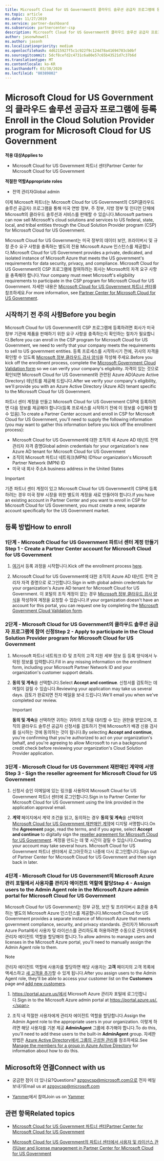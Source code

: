 ```yaml
---
title: Microsoft Cloud for US Government의 클라우드 솔루션 공급자 프로그램에 등록 | Microsoft Cloud for US Government 파트너 센터
ms.topic: article
ms.date: 11/27/2019
ms.service: partner-dashboard
ms.subservice: partnercenter-csp
description: Microsoft Cloud for US Government의 클라우드 솔루션 공급자 프로그램에 등록하기 전에 CSP 프로그램 요구 사항에 대해 자세히 알아보세요.
author: jasonwhowell
ms.author: jasonh
ms.localizationpriority: medium
ms.openlocfilehash: 4d6215927f5c1c922f9c124d78a41694703cb0bf
ms.sourcegitcommit: 5dcf8cefd2c4731c6a80e57c65b43521d7c37b6d
ms.translationtype: MT
ms.contentlocale: ko-KR
ms.lasthandoff: 03/30/2020
ms.locfileid: "80389802"
---
```

# <a name="enroll-in-the-cloud-solution-provider-program-for-microsoft-cloud-for-us-government"></a><span data-ttu-id="4519d-103">Microsoft Cloud for US Government의 클라우드 솔루션 공급자 프로그램에 등록</span><span class="sxs-lookup"><span data-stu-id="4519d-103">Enroll in the Cloud Solution Provider program for Microsoft Cloud for US Government</span></span>

<span data-ttu-id="4519d-104">**적용 대상**</span><span class="sxs-lookup"><span data-stu-id="4519d-104">**Applies to**</span></span>

- <span data-ttu-id="4519d-105">Microsoft Cloud for US Government 파트너 센터</span><span class="sxs-lookup"><span data-stu-id="4519d-105">Partner Center for Microsoft Cloud for US Government</span></span>

<span data-ttu-id="4519d-106">**적절한 역할**</span><span class="sxs-lookup"><span data-stu-id="4519d-106">**Appropriate roles**</span></span>

- <span data-ttu-id="4519d-107">전역 관리자</span><span class="sxs-lookup"><span data-stu-id="4519d-107">Global admin</span></span>

<span data-ttu-id="4519d-108">이제 Microsoft 파트너는 Microsoft Cloud for US Government의 CSP(클라우드 솔루션 공급자) 프로그램을 통해 미국 연방 정부, 주 정부, 지방 정부 및 인디언 단체에 Microsoft의 클라우드 솔루션과 서비스를 판매할 수 있습니다.</span><span class="sxs-lookup"><span data-stu-id="4519d-108">Microsoft partners can now sell Microsoft's cloud solutions and services to US federal, state, local, and tribal entities through the Cloud Solution Provider program (CSP) for Microsoft Cloud for US Government.</span></span> 

<span data-ttu-id="4519d-109">Microsoft Cloud for US Government는 미국 정부의 데이터 보안, 프라이버시 및 규정 준수 요구 사항을 충족하는 별도의 전용 Microsoft Azure 인스턴스를 제공합니다.</span><span class="sxs-lookup"><span data-stu-id="4519d-109">Microsoft Cloud for US Government provides a private, dedicated, and isolated instance of Microsoft Azure that meets the US government's requirements for data security, privacy, and compliance.</span></span> <span data-ttu-id="4519d-110">Microsoft Cloud for US Government의 CSP 프로그램에 참여하려는 회사는 Microsoft의 자격 요구 사항을 충족해야 합니다.</span><span class="sxs-lookup"><span data-stu-id="4519d-110">Your company must meet Microsoft's eligibility requirements to participate in the CSP program for Microsoft Cloud for US Government.</span></span> <span data-ttu-id="4519d-111">자세한 내용은 [Microsoft Cloud for US Government 파트너 센터](partner-center-for-microsoft-us-govt-cloud.md)를 참조하세요.</span><span class="sxs-lookup"><span data-stu-id="4519d-111">For more information, see [Partner Center for Microsoft Cloud for US Government](partner-center-for-microsoft-us-govt-cloud.md).</span></span>

## <a name="before-you-begin"></a><span data-ttu-id="4519d-112">시작하기 전 주의 사항</span><span class="sxs-lookup"><span data-stu-id="4519d-112">Before you begin</span></span>

<span data-ttu-id="4519d-113">Microsoft Cloud for US Government의 CSP 프로그램에 등록하려면 회사가 미국 정부 기관에 제품을 판매하기 위한 요구 사항을 충족하는지 확인하는 절차가 필요합니다.</span><span class="sxs-lookup"><span data-stu-id="4519d-113">Before you can enroll in the CSP program for Microsoft Cloud for US Government, we need to verify that your company meets the requirements to sell to US government entities.</span></span> <span data-ttu-id="4519d-114">등록 프로세스를 시작하시기 전에, 귀사의 자격을 확인할 수 있도록 [Microsoft 정부 클라우드 검사 양식](https://azuregov.microsoft.com/csp)을 작성해 주세요.</span><span class="sxs-lookup"><span data-stu-id="4519d-114">Before you kick off the enrollment process, complete the [Microsoft Government Cloud Validation form](https://azuregov.microsoft.com/csp) so we can verify your company's eligibility.</span></span> <span data-ttu-id="4519d-115">자격이 있는 것으로 확인되면 Microsoft Cloud for US Government와 관련된 Azure AD(Azure Active Directory) 테넌트를 제공해 드립니다.</span><span class="sxs-lookup"><span data-stu-id="4519d-115">After we verify your company's eligibility, we'll provide you with an Azure Active Directory (Azure AD) tenant specific to the Microsoft Cloud for US Government.</span></span>  

<span data-ttu-id="4519d-116">파트너 센터 계정을 만들고 Microsoft Cloud for US Government CSP에 등록하려면 다음 정보를 제공해야 합니다(등록 프로세스를 시작하기 전에 이 정보를 수집해야 할 수 있음).</span><span class="sxs-lookup"><span data-stu-id="4519d-116">To create a Partner Center account and enroll in CSP for Microsoft Cloud for US Government, you'll need to supply the following information (you may want to gather this information before you kick off the enrollment process):</span></span>

-  <span data-ttu-id="4519d-117">Microsoft Cloud for US Government에 대한 조직의 새 Azure AD 테넌트 전역 관리자 자격 증명</span><span class="sxs-lookup"><span data-stu-id="4519d-117">Global admin credentials for your organization's new Azure AD tenant for Microsoft Cloud for US Government</span></span>
-  <span data-ttu-id="4519d-118">조직의 Microsoft 파트너 네트워크(MPN) ID</span><span class="sxs-lookup"><span data-stu-id="4519d-118">Your organization's Microsoft Partner Network (MPN) ID</span></span> 
-  <span data-ttu-id="4519d-119">미국 내 회사 주소</span><span class="sxs-lookup"><span data-stu-id="4519d-119">A business address in the United States</span></span>

> [!IMPORTANT]  
> <span data-ttu-id="4519d-120">기존 파트너 센터 계정이 있고 Microsoft Cloud for US Government의 CSP에 등록하려는 경우 미국 정부 시장을 위한 별도의 계정을 새로 만들어야 합니다.</span><span class="sxs-lookup"><span data-stu-id="4519d-120">If you have an existing account in Partner Center and you want to enroll in CSP for Microsoft Cloud for US Government, you must create a new, separate account specifically for the US Government market.</span></span>

## <a name="how-to-enroll"></a><span data-ttu-id="4519d-121">등록 방법</span><span class="sxs-lookup"><span data-stu-id="4519d-121">How to enroll</span></span> 

### <a name="step-1---create-a-partner-center-account-for-microsoft-cloud-for-us-government"></a><span data-ttu-id="4519d-122">1단계 - Microsoft Cloud for US Government 파트너 센터 계정 만들기</span><span class="sxs-lookup"><span data-stu-id="4519d-122">Step 1 - Create a Partner Center account for Microsoft Cloud for US Government</span></span>

1.  <span data-ttu-id="4519d-123">[여기](https://partnercenter.microsoft.com/register/resellerusgjoinnow)서 등록 과정을 시작합니다.</span><span class="sxs-lookup"><span data-stu-id="4519d-123">Kick off the enrollment process [here](https://partnercenter.microsoft.com/register/resellerusgjoinnow).</span></span> 

2.  <span data-ttu-id="4519d-124">Microsoft Cloud for US Government에 대한 조직의 Azure AD 테넌트 전역 관리자 자격 증명으로 로그인합니다.</span><span class="sxs-lookup"><span data-stu-id="4519d-124">Sign in with global admin credentials for your organization's Azure AD tenant for Microsoft Cloud for US Government.</span></span> <span data-ttu-id="4519d-125">이 포털의 조직 계정이 없는 경우 [Microsoft 정부 클라우드 검사 양식](https://azuregov.microsoft.com/csp)을 작성하여 계정을 요청할 수 있습니다.</span><span class="sxs-lookup"><span data-stu-id="4519d-125">If your organization doesn't have an account for this portal, you can request one by completing the [Microsoft Government Cloud Validation form](https://azuregov.microsoft.com/csp).</span></span>


### <a name="step-2---apply-to-participate-in-the-cloud-solution-provider-program-for-microsoft-cloud-for-us-government"></a><span data-ttu-id="4519d-126">2단계 - Microsoft Cloud for US Government의 클라우드 솔루션 공급자 프로그램에 참여 신청</span><span class="sxs-lookup"><span data-stu-id="4519d-126">Step 2 - Apply to participate in the Cloud Solution Provider program for Microsoft Cloud for US Government</span></span>

1.  <span data-ttu-id="4519d-127">Microsoft 파트너 네트워크 ID 및 조직의 고객 지원 세부 정보 등 등록 양식에서 누락된 정보를 입력합니다.</span><span class="sxs-lookup"><span data-stu-id="4519d-127">Fill in any missing information on the enrollment form, including your Microsoft Partner Network ID and your organization's customer support details.</span></span> 

2.  <span data-ttu-id="4519d-128">**동의 및 계속**을 선택합니다.</span><span class="sxs-lookup"><span data-stu-id="4519d-128">Select **Accept and continue**.</span></span> <span data-ttu-id="4519d-129">신청서를 검토하는 데 며칠이 걸릴 수 있습니다.</span><span class="sxs-lookup"><span data-stu-id="4519d-129">Reviewing your application may take us several days.</span></span> <span data-ttu-id="4519d-130">검토가 완료되면 전자 메일을 보내 드립니다.</span><span class="sxs-lookup"><span data-stu-id="4519d-130">We'll email you when we've completed our review.</span></span>

    > [!IMPORTANT]  
    > <span data-ttu-id="4519d-131">**동의 및 계속**을 선택하면 귀하는 귀하의 조직을 대리할 수 있는 권한을 받았으며, 조직의 클라우드 솔루션 공급자 신청서를 검토하기 전에 Microsoft가 배경 신용 검사를 실시하는 것에 동의하는 것이 됩니다.</span><span class="sxs-lookup"><span data-stu-id="4519d-131">By selecting **Accept and continue**, you're confirming that you're authorized to act on your organization's behalf, and you're agreeing to allow Microsoft to run a background credit check before reviewing your organization's Cloud Solution Provider application.</span></span>


### <a name="step-3---sign-the-reseller-agreement-for-microsoft-cloud-for-us-government"></a><span data-ttu-id="4519d-132">3단계 - Microsoft Cloud for US Government 재판매인 계약에 서명</span><span class="sxs-lookup"><span data-stu-id="4519d-132">Step 3 - Sign the reseller agreement for Microsoft Cloud for US Government</span></span>

1. <span data-ttu-id="4519d-133">신청서 승인 이메일에 있는 링크를 사용하여 Microsoft Cloud for US Government 파트너 센터에 로그인합니다.</span><span class="sxs-lookup"><span data-stu-id="4519d-133">Sign in to Partner Center for Microsoft Cloud for US Government using the link provided in the application approval email.</span></span> 

2. <span data-ttu-id="4519d-134">**계약** 페이지에서 계약 조건을 읽고, 동의하는 경우 **동의 및 계속**을 선택하여 [Microsoft Cloud for US Government 재판매인 계약](https://go.microsoft.com/fwlink/p/?linkid=843364)에 디지털 서명합니다.</span><span class="sxs-lookup"><span data-stu-id="4519d-134">On the **Agreement** page, read the terms, and if you agree, select **Accept and continue** to digitally sign the [reseller agreement for Microsoft Cloud for US Government](https://go.microsoft.com/fwlink/p/?linkid=843364).</span></span> <span data-ttu-id="4519d-135">계정을 만드는 데 몇 시간이 걸릴 수 있습니다.</span><span class="sxs-lookup"><span data-stu-id="4519d-135">Creating your account may take several hours.</span></span> <span data-ttu-id="4519d-136">Microsoft Cloud for US Government 파트너 센터에서 로그아웃하고 나중에 다시 로그인합니다.</span><span class="sxs-lookup"><span data-stu-id="4519d-136">Sign out of Partner Center for Microsoft Cloud for US Government and then sign back in later.</span></span>


### <a name="step-4---assign-users-to-the-admin-agent-role-in-the-microsoft-azure-admin-portal-for-microsoft-cloud-for-us-government"></a><span data-ttu-id="4519d-137">4단계 - Microsoft Cloud for US Government의 Microsoft Azure 관리 포털에서 사용자를 관리자 에이전트 역할에 할당</span><span class="sxs-lookup"><span data-stu-id="4519d-137">Step 4 - Assign users to the Admin Agent role in the Microsoft Azure admin portal for Microsoft Cloud for US Government</span></span>

<span data-ttu-id="4519d-138">Microsoft Cloud for US Government는 정부 규정, 보안 및 프라이버시 표준을 충족하는 별도의 Microsoft Azure 인스턴스를 제공합니다.</span><span class="sxs-lookup"><span data-stu-id="4519d-138">Microsoft Cloud for US Government provides a separate instance of Microsoft Azure that meets government compliance, security, and privacy standards.</span></span> <span data-ttu-id="4519d-139">관리자가 Microsoft Azure Portal에서 사용자 및 라이선스를 관리하도록 허용하려면 수동으로 관리자에게 관리자 에이전트 역할을 할당해야 합니다.</span><span class="sxs-lookup"><span data-stu-id="4519d-139">To allow admins to manage users and licenses in the Microsoft Azure portal, you'll need to manually assign the Admin Agent role to them.</span></span>

> [!NOTE]  
> <span data-ttu-id="4519d-140">관리자 에이전트 역할에 사용자를 할당하면 해당 사용자는 **고객** 페이지의 고객 목록에 액세스하고 [새 고객을 추가](add-a-new-customer.md)할 수 있게 됩니다.</span><span class="sxs-lookup"><span data-stu-id="4519d-140">After you assign users to the Admin Agent role, they'll be able to access your customer list on the **Customers** page and [add new customers](add-a-new-customer.md).</span></span>   

1.  <span data-ttu-id="4519d-141">https://portal.azure.us/에서 Microsoft Azure 관리자 포털에 로그인합니다.</span><span class="sxs-lookup"><span data-stu-id="4519d-141">Sign in to the Microsoft Azure admin portal at https://portal.azure.us/.</span></span>

2.  <span data-ttu-id="4519d-142">조직 내 적절한 사용자에게 관리자 에이전트 역할을 할당합니다.</span><span class="sxs-lookup"><span data-stu-id="4519d-142">Assign the Admin Agent role to the appropriate users in your organization.</span></span> <span data-ttu-id="4519d-143">이렇게 하려면 해당 사용자를 기본 제공 **AdminAgent** 그룹에 추가해야 합니다.</span><span class="sxs-lookup"><span data-stu-id="4519d-143">To do this, you'll need to add these users to the built-in **AdminAgent** group.</span></span> <span data-ttu-id="4519d-144">자세한 방법은 [Azure Active Directory에서 그룹의 구성원 관리](https://docs.microsoft.com/azure/active-directory/active-directory-groups-members-azure-portal)를 참조하세요.</span><span class="sxs-lookup"><span data-stu-id="4519d-144">See [Manage the members for a group in Azure Active Directory](https://docs.microsoft.com/azure/active-directory/active-directory-groups-members-azure-portal) for information about how to do this.</span></span>
 
## <a name="connect-with-us"></a><span data-ttu-id="4519d-145">Microsoft와 연결</span><span class="sxs-lookup"><span data-stu-id="4519d-145">Connect with us</span></span>

- <span data-ttu-id="4519d-146">궁금한 점이 더 있나요?</span><span class="sxs-lookup"><span data-stu-id="4519d-146">Questions?</span></span> <span data-ttu-id="4519d-147">azgovcsp@microsoft.com으로 전자 메일 보내기</span><span class="sxs-lookup"><span data-stu-id="4519d-147">Email us at azgovcsp@microsoft.com</span></span>

- <span data-ttu-id="4519d-148">[Yammer](https://www.yammer.com/cloudpartnercommunity/#/threads/inGroup?type=in_group&feedId=11509777&view=all)에서 참여</span><span class="sxs-lookup"><span data-stu-id="4519d-148">Join us on [Yammer](https://www.yammer.com/cloudpartnercommunity/#/threads/inGroup?type=in_group&feedId=11509777&view=all)</span></span> 

## <a name="related-topics"></a><span data-ttu-id="4519d-149">관련 항목</span><span class="sxs-lookup"><span data-stu-id="4519d-149">Related topics</span></span>

-  [<span data-ttu-id="4519d-150">Microsoft Cloud for US Government 파트너 센터</span><span class="sxs-lookup"><span data-stu-id="4519d-150">Partner Center for Microsoft Cloud for US Government</span></span>](partner-center-for-microsoft-us-govt-cloud.md)

-  [<span data-ttu-id="4519d-151">Microsoft Cloud for US Government의 파트너 센터에서 사용자 및 라이선스 관리</span><span class="sxs-lookup"><span data-stu-id="4519d-151">User and license management in Partner Center for Microsoft Cloud for US Government</span></span>](user-management-in-partner-center-for-microsoft-us-govt-cloud.md)


